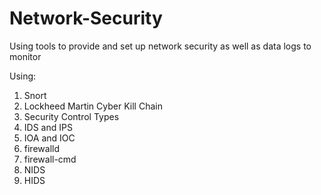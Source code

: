 # Network-Security
Using tools to provide and set up network security as well as data logs to monitor

Using:
1. Snort
2. Lockheed Martin Cyber Kill Chain
3. Security Control Types
4. IDS and IPS
5. IOA and IOC
6. firewalld
7. firewall-cmd
8. NIDS
9. HIDS
